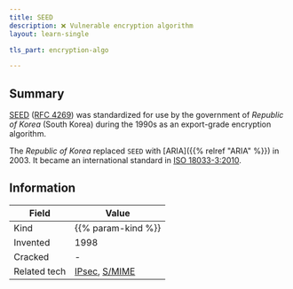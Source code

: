 ```yaml
---
title: SEED
description: ❌ Vulnerable encryption algorithm
layout: learn-single

tls_part: encryption-algo

---
```


## Summary

[SEED] ([RFC 4269]) was standardized for use by the government of _Republic of Korea_ (South Korea) during the 1990s as an export-grade encryption algorithm.

The _Republic of Korea_ replaced `SEED` with [ARIA]({{% relref "ARIA" %}}) in 2003. It became an international standard in [ISO 18033-3:2010].

## Information

| Field        | Value              |
|--------------|--------------------|
| Kind         | {{% param-kind %}} |
| Invented     | 1998               |
| Cracked      | -                  |
| Related tech | [IPsec], [S/MIME]  |

[IPsec]: https://en.wikipedia.org/wiki/IPsec
[ISO 18033-3:2010]: https://www.iso.org/standard/54531.html
[RFC 4269]: https://datatracker.ietf.org/doc/html/rfc4269
[S/MIME]: https://datatracker.ietf.org/doc/html/rfc8551
[SEED]: https://en.wikipedia.org/wiki/SEED
